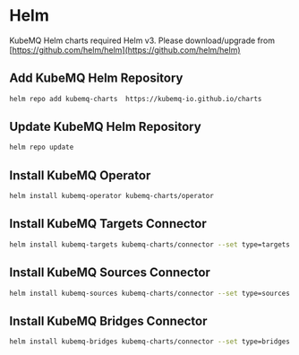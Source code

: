 # Helm

KubeMQ Helm charts required Helm v3. Please download/upgrade from [https://github.com/helm/helm](https://github.com/helm/helm)

## Add KubeMQ Helm Repository

```bash
helm repo add kubemq-charts  https://kubemq-io.github.io/charts
```

## Update KubeMQ Helm Repository

```bash
helm repo update
```

## Install KubeMQ Operator

```bash
helm install kubemq-operator kubemq-charts/operator
```

## Install KubeMQ Targets Connector

```bash
helm install kubemq-targets kubemq-charts/connector --set type=targets
```
## Install KubeMQ Sources Connector

```bash
helm install kubemq-sources kubemq-charts/connector --set type=sources
```
## Install KubeMQ Bridges Connector

```bash
helm install kubemq-bridges kubemq-charts/connector --set type=bridges
```
